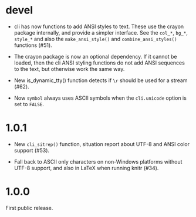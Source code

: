 
# devel

* cli has now functions to add ANSI styles to text. These use the crayon
  package internally, and provide a simpler interface. See the `col_*`,
  `bg_*`, `style_*` and also the `make_ansi_style()` and
  `combine_ansi_styles()` functions (#51).

* The crayon package is now an optional dependency. If it cannot be loaded,
  then the cli ANSI styling functions do not add ANSI sequences to the
  text, but otherwise work the same way.

* New is_dynamic_tty() function detects if `\r` should be used for a
  stream (#62).

* Now `symbol` always uses ASCII symbols when the `cli.unicode` option is
  set to `FALSE`.

# 1.0.1

* New `cli_sitrep()` function, situation report about UTF-8 and ANSI
  color support (#53).

* Fall back to ASCII only characters on non-Windows platforms without
  UTF-8 support, and also in LaTeX when running knitr (#34).

# 1.0.0

First public release.
